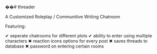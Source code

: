 ��# threader

A Customized Roleplay / Communitive Writing Chatroom

Featuring: 

✔ seperate chatrooms for different plots
✔ ability to enter using multiple characters
✖ reaction icons options for every post 
✖ saves threads to database
✖ password on entering certain rooms
